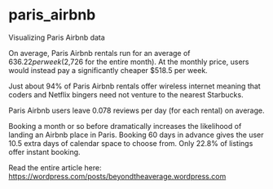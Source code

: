 # paris_airbnb
Visualizing Paris Airbnb data 

On average, Paris Airbnb rentals run for an average of $636.22 per week ($2,726 for the entire month). At the monthly price, users would instead pay a significantly cheaper $518.5 per week.

Just about 94% of Paris Airbnb rentals offer wireless internet meaning that coders and Netflix bingers need not venture to the nearest Starbucks.

Paris Airbnb users leave 0.078 reviews per day (for each rental) on average.

Booking a month or so before dramatically increases the likelihood of landing an Airbnb place in Paris. Booking 60 days in advance gives the user 10.5 extra days of calendar space to choose from. Only 22.8% of listings offer instant booking.

Read the entire article here: https://wordpress.com/posts/beyondtheaverage.wordpress.com
